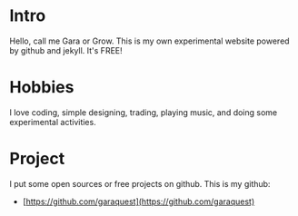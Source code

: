 # Intro

Hello, call me Gara or Grow. This is my own experimental website powered by github and jekyll. It's FREE!

# Hobbies

I love coding, simple designing, trading, playing music, and doing some experimental activities.

# Project

I put some open sources or free projects on github. This is my github:
 * [https://github.com/garaquest](https://github.com/garaquest)

